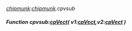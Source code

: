 _[chipmunk](../../modules/chipmunk/chipmunk-module.md):[chipmunk](../../modules/chipmunk/chipmunk-module.md).cpvsub_
##### Function cpvsub:[cpVect](../../modules/chipmunk/chipmunk-cpvect.md)( v1:[cpVect](../../modules/chipmunk/chipmunk-cpvect.md),v2:[cpVect](../../modules/chipmunk/chipmunk-cpvect.md) )
